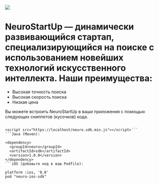 ![](logo.png)

# NeuroStartUp — динамически развивающийся стартап, специализирующийся на поиске с использованием новейших технологий искусственного интеллекта. Наши преимущества:

* Высокая точность поиска
* Высокая скорость поиска
* Низкая цена


 Вы можете встроить NeuroStartUp в ваши приложения с помощью следующих сниппетов (кусочков) кода.

```JavaScript:

<script src="https://localhost/neuro.sdk.min.js"></script>```
```Java (Maven):

<dependency>
  <groupId>neuro</groupId>
  <artifactId>sdk</artifactId>
  <version>1.0.0</version>
</dependency>
```iOS (добавьте код в ваш Podfile):

platform :ios, '8.0'
pod "neuro-ios-sdk"
```

